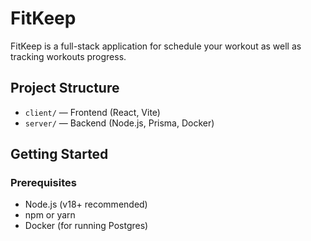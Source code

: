 # FitKeep

FitKeep is a full-stack application for schedule your workout as well as tracking workouts progress.

## Project Structure

- `client/` — Frontend (React, Vite)
- `server/` — Backend (Node.js, Prisma, Docker)

## Getting Started

### Prerequisites

- Node.js (v18+ recommended)
- npm or yarn
- Docker (for running Postgres)

